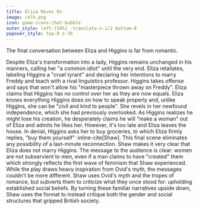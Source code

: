 ```yaml
---
title: Eliza Moves On
image: /elh.png
icon: game-icons:chat-bubble
outer_style: left-[50%] -translate-x-1/2 bottom-0
popover_style: top-0 z-30
---
```

The final conversation between Eliza and Higgins is far from romantic.
<!--more-->
 Despite Eliza's transformation into a lady, Higgins remains unchanged in his manners, calling her "a common idiot" until the very end. Eliza retaliates, labeling Higgins a "cruel tyrant" and declaring her intentions to marry Freddy and teach with a rival linguistics professor. Higgins takes offense and says that won't allow his "masterpiece thrown away on Freddy". Eliza claims that Higgins has no control over her as they are now equals. Eliza knows everything Higgins does on how to speak properly and, unlike Higgins, she can be "civil and kind to people". She revels in her newfound independence, which she had previously overlooked. As Higgins realizes he might lose his creation, he desperately claims he will "make a woman" out of Eliza and admits he likes her. However, it's too late and Eliza leaves the house. In denial, Higgins asks her to buy groceries, to which Eliza firmly replies, "buy them yourself" :inline-cite[Shaw]. This final scene eliminates any possibility of a last-minute reconnection. Shaw makes it very clear that Eliza does not marry Higgins. The message to the audience is clear: women are not subservient to men, even if a man claims to have "created" them which strongly reflects the first wave of feminism that Shaw experienced. While the play draws heavy inspiration from Ovid's myth, the messages couldn't be more different. Shaw uses Ovid's myth and the tropes of romance, but subverts them to criticize what they once stood for: upholding established social beliefs. By turning these familiar narratives upside down, Shaw uses the format to instead critique both the gender and social structures that gripped British society.
